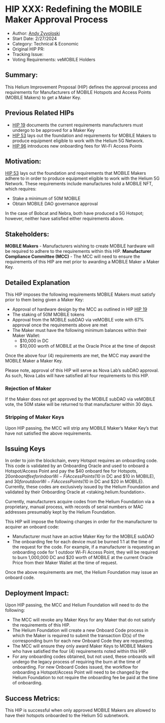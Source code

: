# HIP XXX: Redefining the MOBILE Maker Approval Process

- Author: [Andy Zyvoloski](https://github.com/heatedlime)
- Start Date: 2/27/2024
- Category: Technical & Economic
- Original HIP PR:
- Tracking Issue: 
- Voting Requirements: veMOBILE Holders

## Summary:

This Helium Improvement Proposal (HIP) defines the approval process and requirements for Manufacturers of MOBILE Hotspots and Access Points (MOBILE Makers) to get a Maker Key.

## Previous Related HIPs

- [HIP 19](https://github.com/helium/HIP/blob/main/0019-third-party-manufacturers.md) documents the current requirements manufacturers must undergo to be approved for a Maker Key
- [HIP 53](https://github.com/helium/HIP/blob/main/0053-mobile-dao.md) lays out the foundation and requirements for MOBILE Makers to produce equipment eligible to work with the Helium 5G Network.
- [HIP 96](https://github.com/helium/HIP/blob/main/0096-wifi-ap-onboarding-structure.md) introduces new onboarding fees for Wi-Fi Access Points

## Motivation:
[HIP 53](https://github.com/helium/HIP/blob/main/0053-mobile-dao.md) lays out the foundation and requirements that MOBILE Makers adhere to in order to produce equipment eligible to work with the Helium 5G Network. These requirements include manufactures hold a MOBILE NFT, which requires:

- Stake a minimum of 50M MOBILE 
- Obtain MOBILE DAO governance approval

In the case of Bobcat and Nebra, both have produced a 5G Hotspot; however, neither have satisfied either requirements above.

## Stakeholders:

**MOBILE Makers** - Manufacturers wishing to create MOBILE hardware will be required to adhere to the requirements within this HIP.
**Manufacturer Compliance Committee (MCC)** - The MCC will need to ensure the requirements of this HIP are met prior to awarding a MOBILE Maker a Maker Key. 


## Detailed Explanation
This HIP imposes the following requirements MOBILE Makers must satisfy prior to them being given a Maker Key: 

- Approval of hardware design by the MCC as outlined in HIP [HIP 19](https://github.com/helium/HIP/blob/main/0019-third-party-manufacturers.md)
- The staking of 50M MOBILE tokens
- Approval from the MOBILE subDAO via veMOBILE vote with 67% approval once the requirements above are met
- The Maker must have the following minimum balances within their Maker Wallet:
  - $10,000 in DC
  - $10,000 worth of MOBILE at the Oracle Price at the time of deposit 

Once the above four (4) requirements are met, the MCC may award the MOBILE Maker a Maker Key.


Please note, approval of this HIP will serve as Nova Lab’s subDAO approval. As such, Nova Labs will have satisfied all four requirements to this HIP. 

### Rejection of Maker
If the Maker does not get approved by the MOBILE subDAO via veMOBILE vote, the 50M stake will be returned to that manufacturer within 30 days. 

### Stripping of Maker Keys
Upon HIP passing, the MCC will strip any MOBILE Maker’s Maker Key’s that have not satisfied the above requirements. 


## Issuing Keys
In order to join the blockchain, every Hotspot requires an onboarding code. This code is validated by an Onboarding Oracle and used to onboard a Hotspot/Access Point and pay the $40 onboard fee for Hotspots, $20 onboard fee for indoor Wi-Fi Access Points ($10 in DC and $10 in MOBILE), and $30 for outdoor Wi-Fi Access Points ($10 in DC and $20 in MOBILE). Currently, these codes are exclusively issued by the Helium Foundation and validated by their Onboarding Oracle at <staking.helium.foundation>.

Currently, manufacturers acquire codes from the Helium Foundation via a proprietary, manual process, with records of serial numbers or MAC addresses presumably kept by the Helium Foundation.

This HIP will impose the following changes in order for the manufacturer to acquirer an onboard code:

- Manufacturer must have an active Maker Key for the MOBILE subDAO
- The onboarding fee for each device must be burned 1:1 at the time of the request for the code. For example, if a manufacturer is requesting an onboarding code for 1 outdoor Wi-Fi Access Point, they will be required to burn 1,000,000 DC and $20 worth of MOBILE at the current Oracle Price from their Maker Wallet at the time of request.


Once the above requirements are met, the Helium Foundation may issue an onboard code.


## Deployment Impact:

Upon HIP passing, the MCC and Helium Foundation will need to do the following: 
- The MCC will revoke any Maker Keys for any Maker that do not satisfy the requirements of this HIP. 
- The Helium Foundation will create a new Onboard Code process in which the Maker is required to submit the transaction ID(s) of the corresponding burn for each new Onboard Code they are requesting. 
- The MCC will ensure they only award Maker Keys to MOBILE Makers who have satisfied the four (4) requirements noted within this HIP.
- For any onboarding codes obtained, but not used, these onboards will undergo the legacy process of requiring the burn at the time of onboarding. For new Onboard Codes issued, the workflow for onboarding a Hotspot/Access Point will need to be changed by the Helium Foundation to not require the onboarding fee be paid at the time of onboarding.

## Success Metrics:

This HIP is successful when only approved MOBILE Makers are allowed to have their hotspots onboarded to the Helium 5G subnetwork. 
